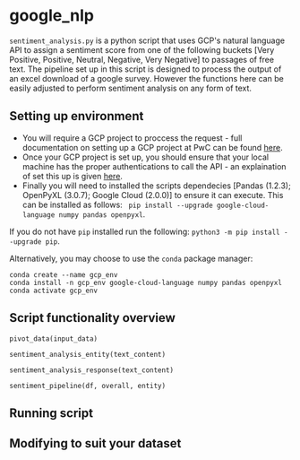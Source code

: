 # google_nlp

```sentiment_analysis.py``` is a python script that uses GCP's natural language API to assign a sentiment score from one of the following buckets [Very Positive, Positive, Neutral, Negative, Very Negative] to passages of free text. The pipeline set up in this script is designed to process the output of an excel download of a google survey. However the functions here can be easily adjusted to perform sentiment analysis on any form of text.

## Setting up environment

- You will require a GCP project to proccess the request - full documentation on setting up a GCP project at PwC can be found [here](https://cloud.google.com/resource-manager/docs/creating-managing-projects).
- Once your GCP project is set up, you should ensure that your local machine has the proper authentications to call the API - an explaination of set this up is given [here](https://cloud.google.com/docs/authentication/production).
- Finally you will need to installed the scripts dependecies [Pandas (1.2.3); OpenPyXL (3.0.7); Google Cloud (2.0.0)] to ensure it can execute. This can be installed as follows: 
``` pip install --upgrade google-cloud-language numpy pandas openpyxl```.

If you do not have ```pip``` installed run the following:
```python3 -m pip install --upgrade pip```.

Alternatively, you may choose to use the ```conda``` package manager:
```
conda create --name gcp_env
conda install -n gcp_env google-cloud-language numpy pandas openpyxl
conda activate gcp_env
```

## Script functionality overview
```pivot_data(input_data)```

```sentiment_analysis_entity(text_content)```

```sentiment_analysis_response(text_content)```

```sentiment_pipeline(df, overall, entity)```

## Running script

## Modifying to suit your dataset
